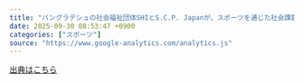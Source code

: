 ```yaml
---
title: "バングラデシュの社会福祉団体SHIとS.C.P. Japanが、スポーツを通じた社会課題解決およびインクルーシブな社会の構築に関するMoUを締結 - PR TIMES"
date: 2025-09-30 08:53:47 +0900
categories: ["スポーツ"]
source: "https://www.google-analytics.com/analytics.js"
---
```


[出典はこちら](https://www.google-analytics.com/analytics.js)
